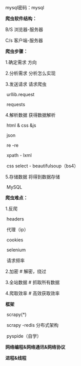 mysql密码：mysql



**爬虫软件结构：**

B/S	浏览器-服务器

C/s	客户端-服务器





**爬虫步骤：**

1.确定需求	方向

2.分析需求	分析怎么实现

3.发送请求	请求爬虫

​	urllib.request

​	requests

4.解析数据	获得数据解析

​	html & css &js

​	json

​	re	-re

​	xpath	- lxml

​	css select	- beautifulsoup（bs4）

5.存储数据	将得到数据存储

​	MySQL



**爬虫难点：**

1.反爬	

​	headers

​	代理（ip）

​	cookies

​	selenium

​	请求频率	

2.加密		# 解密，绕过

3.全站数据	# 抓取所有数据

4.爬取效率	# 高效获取效率



**框架**

​	scrapy(*)

​	scrapy -redis 分布式架构

​	pyspide（自学）



**网络编程&网络通讯&网络协议**



**进程&线程**